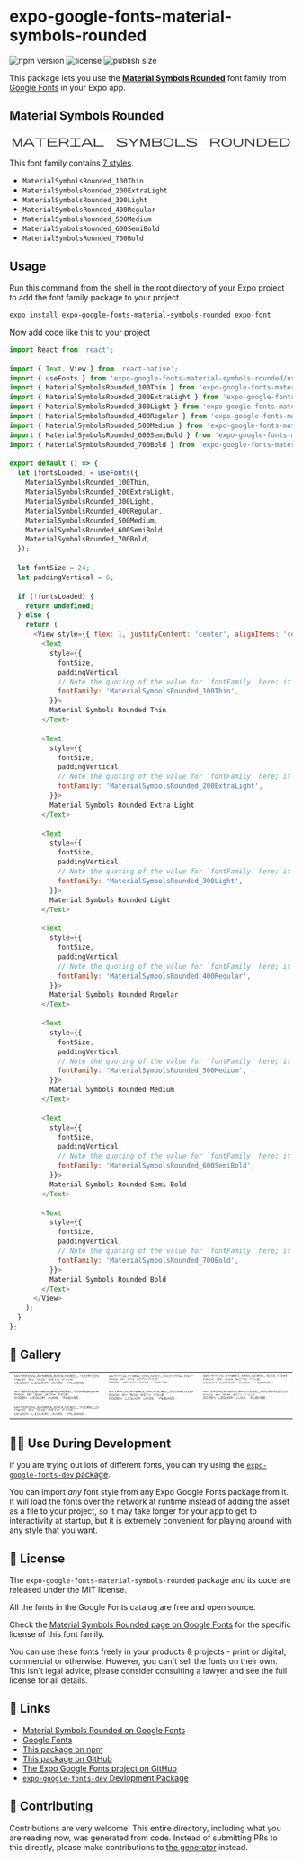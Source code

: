 # expo-google-fonts-material-symbols-rounded

![npm version](https://flat.badgen.net/npm/v/expo-google-fonts-material-symbols-rounded)
![license](https://flat.badgen.net/github/license/expo/google-fonts)
![publish size](https://flat.badgen.net/packagephobia/install/expo-google-fonts-material-symbols-rounded)

This package lets you use the [**Material Symbols Rounded**](https://fonts.google.com/specimen/Material+Symbols+Rounded) font family from [Google Fonts](https://fonts.google.com/) in your Expo app.

## Material Symbols Rounded

![Material Symbols Rounded](./font-family.png)

This font family contains [7 styles](#-gallery).

- `MaterialSymbolsRounded_100Thin`
- `MaterialSymbolsRounded_200ExtraLight`
- `MaterialSymbolsRounded_300Light`
- `MaterialSymbolsRounded_400Regular`
- `MaterialSymbolsRounded_500Medium`
- `MaterialSymbolsRounded_600SemiBold`
- `MaterialSymbolsRounded_700Bold`

## Usage

Run this command from the shell in the root directory of your Expo project to add the font family package to your project
```sh
expo install expo-google-fonts-material-symbols-rounded expo-font
```

Now add code like this to your project
```js
import React from 'react';

import { Text, View } from 'react-native';
import { useFonts } from 'expo-google-fonts-material-symbols-rounded/useFonts';
import { MaterialSymbolsRounded_100Thin } from 'expo-google-fonts-material-symbols-rounded/100Thin';
import { MaterialSymbolsRounded_200ExtraLight } from 'expo-google-fonts-material-symbols-rounded/200ExtraLight';
import { MaterialSymbolsRounded_300Light } from 'expo-google-fonts-material-symbols-rounded/300Light';
import { MaterialSymbolsRounded_400Regular } from 'expo-google-fonts-material-symbols-rounded/400Regular';
import { MaterialSymbolsRounded_500Medium } from 'expo-google-fonts-material-symbols-rounded/500Medium';
import { MaterialSymbolsRounded_600SemiBold } from 'expo-google-fonts-material-symbols-rounded/600SemiBold';
import { MaterialSymbolsRounded_700Bold } from 'expo-google-fonts-material-symbols-rounded/700Bold';

export default () => {
  let [fontsLoaded] = useFonts({
    MaterialSymbolsRounded_100Thin,
    MaterialSymbolsRounded_200ExtraLight,
    MaterialSymbolsRounded_300Light,
    MaterialSymbolsRounded_400Regular,
    MaterialSymbolsRounded_500Medium,
    MaterialSymbolsRounded_600SemiBold,
    MaterialSymbolsRounded_700Bold,
  });

  let fontSize = 24;
  let paddingVertical = 6;

  if (!fontsLoaded) {
    return undefined;
  } else {
    return (
      <View style={{ flex: 1, justifyContent: 'center', alignItems: 'center' }}>
        <Text
          style={{
            fontSize,
            paddingVertical,
            // Note the quoting of the value for `fontFamily` here; it expects a string!
            fontFamily: 'MaterialSymbolsRounded_100Thin',
          }}>
          Material Symbols Rounded Thin
        </Text>

        <Text
          style={{
            fontSize,
            paddingVertical,
            // Note the quoting of the value for `fontFamily` here; it expects a string!
            fontFamily: 'MaterialSymbolsRounded_200ExtraLight',
          }}>
          Material Symbols Rounded Extra Light
        </Text>

        <Text
          style={{
            fontSize,
            paddingVertical,
            // Note the quoting of the value for `fontFamily` here; it expects a string!
            fontFamily: 'MaterialSymbolsRounded_300Light',
          }}>
          Material Symbols Rounded Light
        </Text>

        <Text
          style={{
            fontSize,
            paddingVertical,
            // Note the quoting of the value for `fontFamily` here; it expects a string!
            fontFamily: 'MaterialSymbolsRounded_400Regular',
          }}>
          Material Symbols Rounded Regular
        </Text>

        <Text
          style={{
            fontSize,
            paddingVertical,
            // Note the quoting of the value for `fontFamily` here; it expects a string!
            fontFamily: 'MaterialSymbolsRounded_500Medium',
          }}>
          Material Symbols Rounded Medium
        </Text>

        <Text
          style={{
            fontSize,
            paddingVertical,
            // Note the quoting of the value for `fontFamily` here; it expects a string!
            fontFamily: 'MaterialSymbolsRounded_600SemiBold',
          }}>
          Material Symbols Rounded Semi Bold
        </Text>

        <Text
          style={{
            fontSize,
            paddingVertical,
            // Note the quoting of the value for `fontFamily` here; it expects a string!
            fontFamily: 'MaterialSymbolsRounded_700Bold',
          }}>
          Material Symbols Rounded Bold
        </Text>
      </View>
    );
  }
};

```

## 🔡 Gallery


||||
|-|-|-|
|![MaterialSymbolsRounded_100Thin](.//100Thin/MaterialSymbolsRounded_100Thin.ttf.png)|![MaterialSymbolsRounded_200ExtraLight](.//200ExtraLight/MaterialSymbolsRounded_200ExtraLight.ttf.png)|![MaterialSymbolsRounded_300Light](.//300Light/MaterialSymbolsRounded_300Light.ttf.png)||
|![MaterialSymbolsRounded_400Regular](.//400Regular/MaterialSymbolsRounded_400Regular.ttf.png)|![MaterialSymbolsRounded_500Medium](.//500Medium/MaterialSymbolsRounded_500Medium.ttf.png)|![MaterialSymbolsRounded_600SemiBold](.//600SemiBold/MaterialSymbolsRounded_600SemiBold.ttf.png)||
|![MaterialSymbolsRounded_700Bold](.//700Bold/MaterialSymbolsRounded_700Bold.ttf.png)||||


## 👩‍💻 Use During Development

If you are trying out lots of different fonts, you can try using the [`expo-google-fonts-dev` package](https://github.com/freeboub/google-fonts/tree/master/font-packages/dev#readme).

You can import *any* font style from any Expo Google Fonts package from it. It will load the fonts
over the network at runtime instead of adding the asset as a file to your project, so it may take longer
for your app to get to interactivity at startup, but it is extremely convenient
for playing around with any style that you want.

## 📖 License

The `expo-google-fonts-material-symbols-rounded` package and its code are released under the MIT license.

All the fonts in the Google Fonts catalog are free and open source.

Check the [Material Symbols Rounded page on Google Fonts](https://fonts.google.com/specimen/Material+Symbols+Rounded) for the specific license of this font family.

You can use these fonts freely in your products & projects - print or digital, commercial or otherwise. However, you can't sell the fonts on their own. This isn't legal advice, please consider consulting a lawyer and see the full license for all details.

## 🔗 Links

- [Material Symbols Rounded on Google Fonts](https://fonts.google.com/specimen/Material+Symbols+Rounded)
- [Google Fonts](https://fonts.google.com/)
- [This package on npm](https://www.npmjs.com/package/expo-google-fonts-material-symbols-rounded)
- [This package on GitHub](https://github.com/freeboub/google-fonts/tree/master/font-packages/material-symbols-rounded)
- [The Expo Google Fonts project on GitHub](https://github.com/freeboub/google-fonts)
- [`expo-google-fonts-dev` Devlopment Package](https://github.com/freeboub/google-fonts/tree/master/font-packages/dev)

## 🤝 Contributing

Contributions are very welcome! This entire directory, including what you are reading now, was generated from code. Instead of submitting PRs to this directly, please make contributions to [the generator](https://github.com/freeboub/google-fonts/tree/master/packages/generator) instead.
